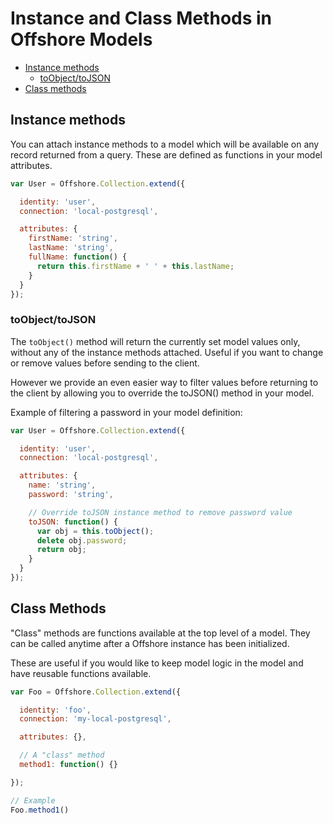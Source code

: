 # Instance and Class Methods in Offshore Models

* [Instance methods](#instance-methods)
  - [toObject/toJSON](#toobjecttojson)
* [Class methods](#class-methods)

## Instance methods

You can attach instance methods to a model which will be available on any record returned from a
query. These are defined as functions in your model attributes.

```javascript
var User = Offshore.Collection.extend({

  identity: 'user',
  connection: 'local-postgresql',

  attributes: {
    firstName: 'string',
    lastName: 'string',
    fullName: function() {
      return this.firstName + ' ' + this.lastName;
    }
  }
});
```

### toObject/toJSON

The `toObject()` method will return the currently set model values only, without any of the instance
methods attached. Useful if you want to change or remove values before sending to the client.

However we provide an even easier way to filter values before returning to the client by allowing
you to override the toJSON() method in your model.

Example of filtering a password in your model definition:

```javascript
var User = Offshore.Collection.extend({

  identity: 'user',
  connection: 'local-postgresql',

  attributes: {
    name: 'string',
    password: 'string',

    // Override toJSON instance method to remove password value
    toJSON: function() {
      var obj = this.toObject();
      delete obj.password;
      return obj;
    }
  }
});
```

## Class Methods

"Class" methods are functions available at the top level of a model. They can be called anytime after
a Offshore instance has been initialized.

These are useful if you would like to keep model logic in the model and have reusable functions
available.

```javascript
var Foo = Offshore.Collection.extend({

  identity: 'foo',
  connection: 'my-local-postgresql',

  attributes: {},

  // A "class" method
  method1: function() {}

});

// Example
Foo.method1()
```
